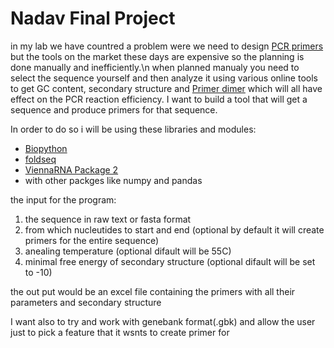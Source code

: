 # Nadav Final Project
in my lab we have countred a problem were we need to design [PCR primers](https://www.youtube.com/watch?v=NODrmBHHni8&ab_channel=Henrik%27sLab) but the tools on the market these days are expensive so the planning is done manually and inefficiently.\n
when planned manualy you need to select the sequence yourself and then analyze it using various online tools to get GC content, secondary structure and [Primer dimer](https://kilobaser.com/the-pain-of-primer-dimer/) which will all have effect on the PCR reaction efficiency.
I want to build a tool that will get a sequence and produce primers for that sequence.

In order to do so i will be using these libraries and modules:

- [Biopython](https://biopython.org/)
- [foldseq](https://pypi.org/project/seqfold/)
- [ViennaRNA Package 2](https://www.tbi.univie.ac.at/RNA/documentation.html#)
- with other packges like numpy and pandas

the input for the program:

1. the sequence in raw text or fasta format
2. from which nucleutides to start and end (optional by default it will create primers for the entire sequence)
3. anealing temperature (optional difault will be 55C)
4. minimal free energy of secondary structure (optional difault will be set to -10)

the out put would be an excel file containing the primers with all their parameters and secondary structure

I want also to try and work with genebank format(.gbk) and allow the user just to pick a feature that it wsnts to create primer for 

